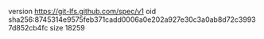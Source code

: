 version https://git-lfs.github.com/spec/v1
oid sha256:8745314e9575feb371cadd0006a0e202a927e30c3a0ab8d72c39937d852cb4fc
size 18259

